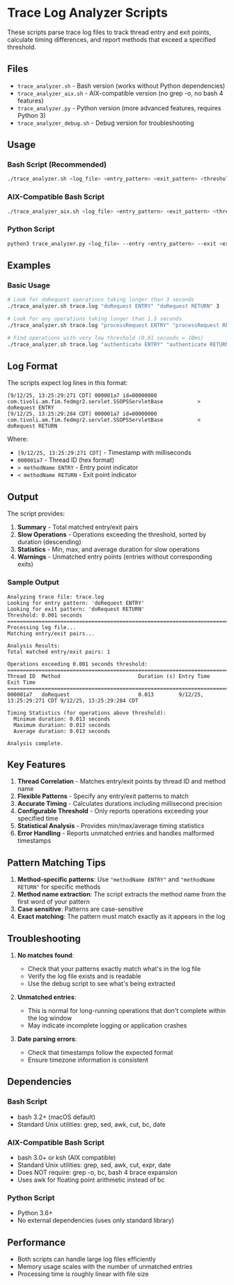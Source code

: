 # Trace Log Analyzer Scripts

These scripts parse trace log files to track thread entry and exit points, calculate timing differences, and report methods that exceed a specified threshold.

## Files

- `trace_analyzer.sh` - Bash version (works without Python dependencies)
- `trace_analyzer_aix.sh` - AIX-compatible version (no grep -o, no bash 4 features)
- `trace_analyzer.py` - Python version (more advanced features, requires Python 3)
- `trace_analyzer_debug.sh` - Debug version for troubleshooting

## Usage

### Bash Script (Recommended)
```bash
./trace_analyzer.sh <log_file> <entry_pattern> <exit_pattern> <threshold_seconds>
```

### AIX-Compatible Bash Script
```bash
./trace_analyzer_aix.sh <log_file> <entry_pattern> <exit_pattern> <threshold_seconds>
```

### Python Script
```bash
python3 trace_analyzer.py <log_file> --entry <entry_pattern> --exit <exit_pattern> --threshold <threshold_seconds>
```

## Examples

### Basic Usage
```bash
# Look for doRequest operations taking longer than 3 seconds
./trace_analyzer.sh trace.log "doRequest ENTRY" "doRequest RETURN" 3

# Look for any operations taking longer than 1.5 seconds  
./trace_analyzer.sh trace.log "processRequest ENTRY" "processRequest RETURN" 1.5

# Find operations with very low threshold (0.01 seconds = 10ms)
./trace_analyzer.sh trace.log "authenticate ENTRY" "authenticate RETURN" 0.01
```

## Log Format

The scripts expect log lines in this format:
```
[9/12/25, 13:25:29:271 CDT] 000001a7 id=00000000 com.tivoli.am.fim.fedmgr2.servlet.SSOPSServletBase           > doRequest ENTRY
[9/12/25, 13:25:29:284 CDT] 000001a7 id=00000000 com.tivoli.am.fim.fedmgr2.servlet.SSOPSServletBase           < doRequest RETURN
```

Where:
- `[9/12/25, 13:25:29:271 CDT]` - Timestamp with milliseconds
- `000001a7` - Thread ID (hex format)
- `> methodName ENTRY` - Entry point indicator
- `< methodName RETURN` - Exit point indicator

## Output

The script provides:
1. **Summary** - Total matched entry/exit pairs
2. **Slow Operations** - Operations exceeding the threshold, sorted by duration (descending)
3. **Statistics** - Min, max, and average duration for slow operations
4. **Warnings** - Unmatched entry points (entries without corresponding exits)

### Sample Output
```
Analyzing trace file: trace.log
Looking for entry pattern: 'doRequest ENTRY'
Looking for exit pattern: 'doRequest RETURN'  
Threshold: 0.001 seconds
================================================================================
Processing log file...
Matching entry/exit pairs...

Analysis Results:
Total matched entry/exit pairs: 1

Operations exceeding 0.001 seconds threshold:
========================================================================================================================
Thread ID  Method                         Duration (s) Entry Time                Exit Time                
========================================================================================================================
000001a7   doRequest                      0.013        9/12/25, 13:25:29:271 CDT 9/12/25, 13:25:29:284 CDT

Timing Statistics (for operations above threshold):
  Minimum duration: 0.013 seconds
  Maximum duration: 0.013 seconds
  Average duration: 0.013 seconds

Analysis complete.
```

## Key Features

1. **Thread Correlation** - Matches entry/exit points by thread ID and method name
2. **Flexible Patterns** - Specify any entry/exit patterns to match
3. **Accurate Timing** - Calculates durations including millisecond precision
4. **Configurable Threshold** - Only reports operations exceeding your specified time
5. **Statistical Analysis** - Provides min/max/average timing statistics
6. **Error Handling** - Reports unmatched entries and handles malformed timestamps

## Pattern Matching Tips

1. **Method-specific patterns**: Use `"methodName ENTRY"` and `"methodName RETURN"` for specific methods
2. **Method name extraction**: The script extracts the method name from the first word of your pattern
3. **Case sensitive**: Patterns are case-sensitive
4. **Exact matching**: The pattern must match exactly as it appears in the log

## Troubleshooting

1. **No matches found**: 
   - Check that your patterns exactly match what's in the log file
   - Verify the log file exists and is readable
   - Use the debug script to see what's being extracted

2. **Unmatched entries**:
   - This is normal for long-running operations that don't complete within the log window
   - May indicate incomplete logging or application crashes

3. **Date parsing errors**:
   - Check that timestamps follow the expected format
   - Ensure timezone information is consistent

## Dependencies

### Bash Script
- bash 3.2+ (macOS default)
- Standard Unix utilities: grep, sed, awk, cut, bc, date

### AIX-Compatible Bash Script
- bash 3.0+ or ksh (AIX compatible)
- Standard Unix utilities: grep, sed, awk, cut, expr, date
- Does NOT require: grep -o, bc, bash 4 brace expansion
- Uses awk for floating point arithmetic instead of bc

### Python Script  
- Python 3.6+
- No external dependencies (uses only standard library)

## Performance

- Both scripts can handle large log files efficiently
- Memory usage scales with the number of unmatched entries
- Processing time is roughly linear with file size
